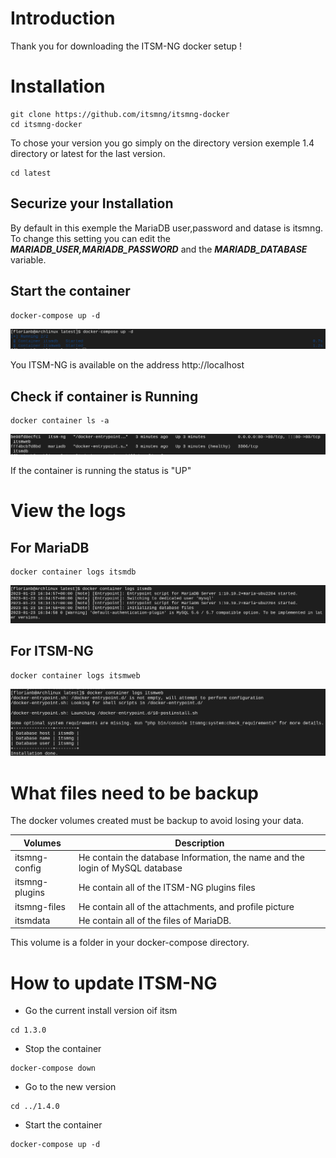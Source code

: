 # Introduction
Thank you for downloading the ITSM-NG docker setup !

# Installation
```
git clone https://github.com/itsmng/itsmng-docker
cd itsmng-docker
```
To chose your version you go simply on the directory version exemple 1.4 directory or latest for the last version.
```
cd latest
```

## Securize your Installation
By default in this exemple the MariaDB user,password and datase is itsmng. To change this setting you can edit the ***MARIADB_USER,MARIADB_PASSWORD*** and the ***MARIADB_DATABASE*** variable.

## Start the container
```
docker-compose up -d
```
![Docker Compose UP](img/docker-compose-up.png)

You ITSM-NG is available on the address http://localhost

## Check if container is Running
```
docker container ls -a
```
![Docker Container LS](img/docker-container-ls.png)

If the container is running the status is "UP"

# View the logs
## For MariaDB
```
docker container logs itsmdb
```
![Example  of MariaDB LOGS](img/example-itsmdb-logs.png)

## For ITSM-NG
```
docker container logs itsmweb
```
![Example of ITSM-NG LOGS](img/example-itsmweb-logs.png)


# What files need to be backup 
The docker volumes created must be backup to avoid losing your data.

| Volumes        | Description                                                                   |
|----------------|-------------------------------------------------------------------------------|
| itsmng-config  | He contain the database Information, the name and the login of MySQL database |
| itsmng-plugins | He contain all of the ITSM-NG plugins files                                   |
| itsmng-files   | He contain all of the attachments, and profile picture                        |
| itsmdata       | He contain all of the files of MariaDB.                                       |

This volume is a folder in your docker-compose directory.

# How to update ITSM-NG
* Go the current install version oif itsm
```
cd 1.3.0
```
* Stop the container
```
docker-compose down
```
* Go to the new version
```
cd ../1.4.0
```
* Start the container
```
docker-compose up -d
```
